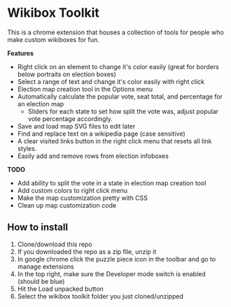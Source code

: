 # Wikibox Toolkit

This is a chrome extension that houses a collection of tools for people who make custom wikiboxes for fun. 

**Features**

- Right click on an element to change it's color easily (great for borders below portraits on election boxes)
- Select a range of text and change it's color easily with right click
- Election map creation tool in the Options menu
- Automatically calculate the popular vote, seat total, and percentage for an election map
  - Sliders for each state to set how split the vote was, adjust popular vote percentage accordingly.
- Save and load map SVG files to edit later
- Find and replace text on a wikipedia page (case sensitive)
- A clear visited links button in the right click menu that resets all link styles.
- Easily add and remove rows from election infoboxes

**TODO**

- Add ability to split the vote in a state in election map creation tool
- Add custom colors to right click menu
- Make the map customization pretty with CSS
- Clean up map customization code

## How to install

1. Clone/download this repo
2. If you downloaded the repo as a zip file, unzip it
3. In google chrome click the puzzle piece icon in the toolbar and go to manage extensions
4. In the top right, make sure the Developer mode switch is enabled (should be blue)
5. Hit the Load unpacked button
6. Select the wikibox toolkit folder you just cloned/unzipped